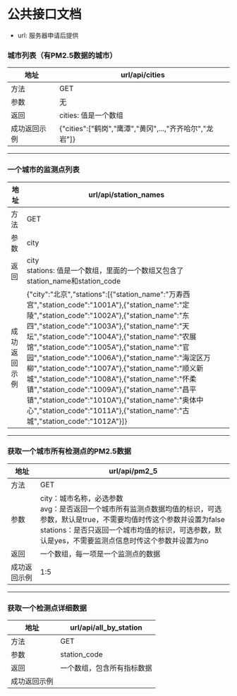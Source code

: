 # 公共接口文档

* url: 服务器申请后提供


### 城市列表（有PM2.5数据的城市）
| 地址 | url/api/cities|
| -- | -- |
| 方法 | GET |
| 参数 | 无 |
| 返回 | cities: 值是一个数组 |
|成功返回示例|{"cities":["鹤岗","鹰潭","黄冈",...,"齐齐哈尔","龙岩"]}|

---

### 一个城市的监测点列表
| 地址 | url/api/station_names |
| -- | -- |
| 方法 | GET |
| 参数 | city |
| 返回 |  city <br>  stations: 值是一个数组，里面的一个数组又包含了station_name和station_code  |
| 成功返回示例 | {"city":"北京","stations":[{"station_name":"万寿西宫","station_code":"1001A"},{"station_name":"定陵","station_code":"1002A"},{"station_name":"东四","station_code":"1003A"},{"station_name":"天坛","station_code":"1004A"},{"station_name":"农展馆","station_code":"1005A"},{"station_name":"官园","station_code":"1006A"},{"station_name":"海淀区万柳","station_code":"1007A"},{"station_name":"顺义新城","station_code":"1008A"},{"station_name":"怀柔镇","station_code":"1009A"},{"station_name":"昌平镇","station_code":"1010A"},{"station_name":"奥体中心","station_code":"1011A"},{"station_name":"古城","station_code":"1012A"}]}|

---

### 获取一个城市所有检测点的PM2.5数据
| 地址 | url/api/pm2_5 |
| -- | -- |
| 方法 | GET |
| 参数 | city：城市名称，必选参数<br> avg：是否返回一个城市所有监测点数据均值的标识，可选参数，默认是true，不需要均值时传这个参数并设置为false <br> stations：是否只返回一个城市均值的标识，可选参数，默认是yes，不需要监测点信息时传这个参数并设置为no |
| 返回 | 一个数组，每一项是一个监测点的数据 |
| 成功返回示例 | 1:5 |

---

### 获取一个检测点详细数据
| 地址 | url/api/all_by_station |
| -- | -- |
| 方法 | GET |
| 参数 | station_code |
| 返回 | 一个数组，包含所有指标数据 |
| 成功返回示例 |  |





